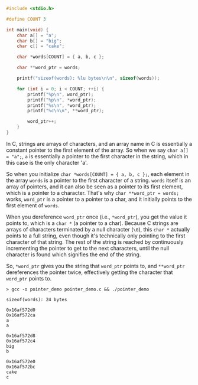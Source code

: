 ```c
#include <stdio.h>

#define COUNT 3

int main(void) {
    char a[] = "a";
    char b[] = "big";
    char c[] = "cake";

    char *words[COUNT] = { a, b, c };

    char **word_ptr = words;

    printf("sizeof(words): %lu bytes\n\n", sizeof(words));

    for (int i = 0; i < COUNT; ++i) {
        printf("%p\n", word_ptr);
        printf("%p\n", *word_ptr);
        printf("%s\n", *word_ptr);
        printf("%c\n\n", **word_ptr);

        word_ptr++;
    }
}
```

In C, strings are arrays of characters, and an array name in C is essentially a constant pointer to
the first element of the array. So when we say `char a[] = "a";`, `a` is essentially a pointer to the
first character in the string, which in this case is the only character 'a'.

So when you initialize `char *words[COUNT] = { a, b, c };`, each element in the array `words` is a pointer
to the first character of a string. `words` itself is an array of pointers, and it can also be seen as a
pointer to its first element, which is a pointer to a character. That's why `char **word_ptr = words;` works,
`word_ptr` is a pointer to a pointer to a char, and it initially points to the first element of `words`.

When you dereference `word_ptr` once (i.e., `*word_ptr`), you get the value it points to, which is a
`char *` (a pointer to a char). Because C strings are arrays of characters terminated by a null character (`\0`),
this `char *` actually points to a full string, even though it's technically only pointing to the first
character of that string. The rest of the string is reached by continuously incrementing the pointer to get
to the next characters, until the null character is found which signifies the end of the string.

So, `*word_ptr` gives you the string that `word_ptr` points to, and `**word_ptr` dereferences the pointer twice,
effectively getting the character that `word_ptr` points to.

```
> gcc -o pointer_demo pointer_demo.c && ./pointer_demo

sizeof(words): 24 bytes

0x16af572d0
0x16af572ca
a
a

0x16af572d8
0x16af572c4
big
b

0x16af572e0
0x16af572bc
cake
c
```
